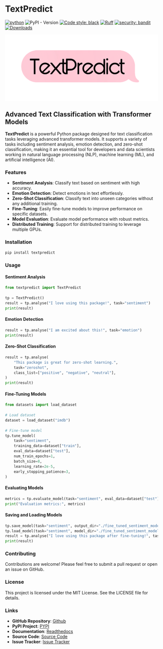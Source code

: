 # TextPredict

[![python](https://img.shields.io/badge/Python-3.9|3.10|3.11|3.12|3.13-3776AB.svg?style=flat&logo=python&logoColor=white)](https://www.python.org) ![PyPI - Version](https://img.shields.io/pypi/v/sentimentpredictor) [![Code style: black](https://img.shields.io/badge/code%20style-black-000000.svg)](https://github.com/psf/black) [![Ruff](https://img.shields.io/endpoint?url=https://raw.githubusercontent.com/astral-sh/ruff/main/assets/badge/v2.json)](https://github.com/astral-sh/ruff) [![security: bandit](https://img.shields.io/badge/security-bandit-yellow.svg)](https://github.com/PyCQA/bandit) [![Downloads](https://static.pepy.tech/badge/sentimentpredictor)](https://pepy.tech/project/textpredict)

![TextPredict Logo](https://raw.githubusercontent.com/ankit-aglawe/textpredict/main/assets/logo.png)


## Advanced Text Classification with Transformer Models

**TextPredict** is a powerful Python package designed for text classification tasks leveraging advanced transformer models. It supports a variety of tasks including sentiment analysis, emotion detection, and zero-shot classification, making it an essential tool for developers and data scientists working in natural language processing (NLP), machine learning (ML), and artificial intelligence (AI).

### Features

- **Sentiment Analysis**: Classify text based on sentiment with high accuracy.
- **Emotion Detection**: Detect emotions in text effortlessly.
- **Zero-Shot Classification**: Classify text into unseen categories without any additional training.
- **Fine-Tuning**: Easily fine-tune models to improve performance on specific datasets.
- **Model Evaluation**: Evaluate model performance with robust metrics.
- **Distributed Training**: Support for distributed training to leverage multiple GPUs.

### Installation

```sh
pip install textpredict
```

### Usage

#### Sentiment Analysis

```python
from textpredict import TextPredict

tp = TextPredict()
result = tp.analyse("I love using this package!", task="sentiment")
print(result)
```

#### Emotion Detection

```python
result = tp.analyse("I am excited about this!", task="emotion")
print(result)
```

#### Zero-Shot Classification

```python
result = tp.analyse(
    "This package is great for zero-shot learning.",
    task="zeroshot",
    class_list=["positive", "negative", "neutral"],
)
print(result)
```

#### Fine-Tuning Models

```python
from datasets import load_dataset

# Load dataset
dataset = load_dataset("imdb")

# Fine-tune model
tp.tune_model(
    task="sentiment",
    training_data=dataset["train"],
    eval_data=dataset["test"],
    num_train_epochs=1,
    batch_size=8,
    learning_rate=2e-5,
    early_stopping_patience=3,
)
```

#### Evaluating Models

```python
metrics = tp.evaluate_model(task="sentiment", eval_data=dataset["test"])
print("Evaluation metrics:", metrics)
```

#### Saving and Loading Models

```python
tp.save_model(task="sentiment", output_dir="./fine_tuned_sentiment_model")
tp.load_model(task="sentiment", model_dir="./fine_tuned_sentiment_model")
result = tp.analyse("I love using this package after fine-tuning!", task="sentiment")
print(result)
```


### Contributing

Contributions are welcome! Please feel free to submit a pull request or open an issue on GitHub.

### License

This project is licensed under the MIT License. See the LICENSE file for details.

### Links

- **GitHub Repository**: [Github](https://github.com/ankit-aglawe/textpredict)
- **PyPI Project**: [PYPI](https://pypi.org/project/textpredict/)
- **Documentation**: [Readthedocs](https://github.com/ankit-aglawe/sentimentpredictor#readme)
- **Source Code**: [Source Code](https://github.com/ankit-aglawe/sentimentpredictor)
- **Issue Tracker**: [Issue Tracker](https://github.com/ankit-aglawe/sentimentpredictor/issues)
